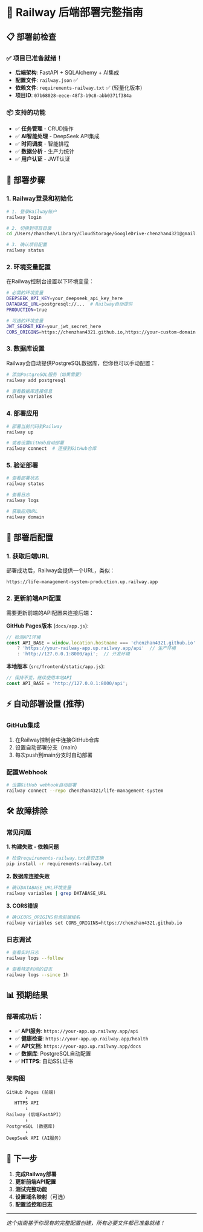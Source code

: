 # 🚀 Railway 后端部署完整指南

## 📋 部署前检查

### ✅ 项目已准备就绪！
- **后端架构**: FastAPI + SQLAlchemy + AI集成
- **配置文件**: `railway.json` ✅
- **依赖文件**: `requirements-railway.txt` ✅ (轻量化版本)
- **项目ID**: `07b68028-eece-48f3-b9c8-abb0371f384a`

### 📦 支持的功能
- ✅ **任务管理** - CRUD操作
- ✅ **AI智能处理** - DeepSeek API集成  
- ✅ **时间调度** - 智能排程
- ✅ **数据分析** - 生产力统计
- ✅ **用户认证** - JWT认证

## 🔧 部署步骤

### 1. Railway登录和初始化
```bash
# 1. 登录Railway账户
railway login

# 2. 切换到项目目录
cd /Users/zhanchen/Library/CloudStorage/GoogleDrive-chenzhan4321@gmail.com/My\ Drive/Projects/life_management

# 3. 确认项目配置
railway status
```

### 2. 环境变量配置
在Railway控制台设置以下环境变量：

```bash
# 必需的环境变量
DEEPSEEK_API_KEY=your_deepseek_api_key_here
DATABASE_URL=postgresql://...  # Railway自动提供
PRODUCTION=true

# 可选的环境变量
JWT_SECRET_KEY=your_jwt_secret_here
CORS_ORIGINS=https://chenzhan4321.github.io,https://your-custom-domain.com
```

### 3. 数据库设置
Railway会自动提供PostgreSQL数据库，但你也可以手动配置：

```bash
# 添加PostgreSQL服务（如果需要）
railway add postgresql

# 查看数据库连接信息
railway variables
```

### 4. 部署应用
```bash
# 部署当前代码到Railway
railway up

# 或者设置GitHub自动部署
railway connect  # 连接到GitHub仓库
```

### 5. 验证部署
```bash
# 查看部署状态
railway status

# 查看日志
railway logs

# 获取应用URL
railway domain
```

## 🔗 部署后配置

### 1. 获取后端URL
部署成功后，Railway会提供一个URL，类似：
```
https://life-management-system-production.up.railway.app
```

### 2. 更新前端API配置
需要更新前端的API配置来连接后端：

**GitHub Pages版本** (`docs/app.js`):
```javascript
// 检测API环境
const API_BASE = window.location.hostname === 'chenzhan4321.github.io' 
    ? 'https://your-railway-app.up.railway.app/api'  // 生产环境
    : 'http://127.0.0.1:8000/api';  // 开发环境
```

**本地版本** (`src/frontend/static/app.js`):
```javascript
// 保持不变，继续使用本地API
const API_BASE = 'http://127.0.0.1:8000/api';
```

## ⚡ 自动部署设置 (推荐)

### GitHub集成
1. 在Railway控制台中连接GitHub仓库
2. 设置自动部署分支（main）
3. 每次push到main分支时自动部署

### 配置Webhook
```bash
# 设置GitHub webhook自动部署
railway connect --repo chenzhan4321/life-management-system
```

## 🛠️ 故障排除

### 常见问题

**1. 构建失败 - 依赖问题**
```bash
# 检查requirements-railway.txt是否正确
pip install -r requirements-railway.txt
```

**2. 数据库连接失败**
```bash
# 确认DATABASE_URL环境变量
railway variables | grep DATABASE_URL
```

**3. CORS错误**
```bash
# 确认CORS_ORIGINS包含前端域名
railway variables set CORS_ORIGINS=https://chenzhan4321.github.io
```

### 日志调试
```bash
# 查看实时日志
railway logs --follow

# 查看特定时间的日志
railway logs --since 1h
```

## 📊 预期结果

### 部署成功后：
- ✅ **API服务**: `https://your-app.up.railway.app/api`
- ✅ **健康检查**: `https://your-app.up.railway.app/health`
- ✅ **API文档**: `https://your-app.up.railway.app/docs`
- ✅ **数据库**: PostgreSQL自动配置
- ✅ **HTTPS**: 自动SSL证书

### 架构图
```
GitHub Pages (前端)
       ↓
   HTTPS API
       ↓
Railway (后端FastAPI)
       ↓
PostgreSQL (数据库)
       ↓
DeepSeek API (AI服务)
```

## 🎯 下一步

1. **完成Railway部署**
2. **更新前端API配置**  
3. **测试完整功能**
4. **设置域名映射**（可选）
5. **配置监控和日志**

---

*这个指南基于你现有的完整配置创建，所有必要文件都已准备就绪！*